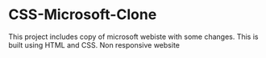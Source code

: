 # CSS-Microsoft-Clone
This project includes copy of microsoft webiste with some changes.
This is built using HTML and CSS. Non responsive website
